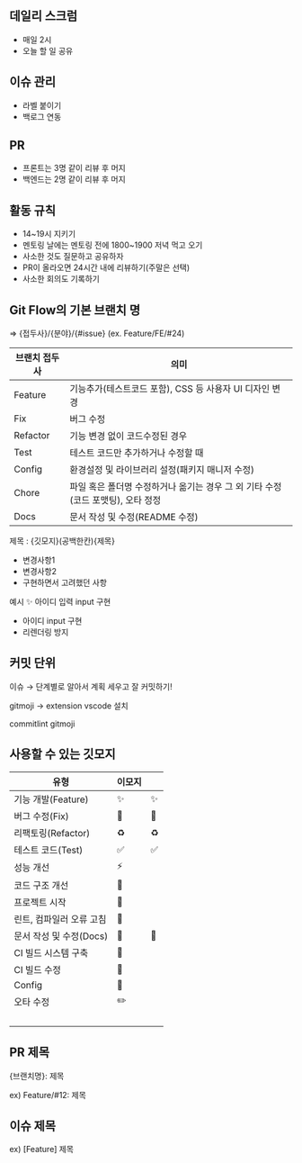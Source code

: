 ## 데일리 스크럼

- 매일 2시
- 오늘 할 일 공유

## 이슈 관리

- 라벨 붙이기
- 백로그 연동

## PR

- 프론트는 3명 같이 리뷰 후 머지
- 백엔드는 2명 같이 리뷰 후 머지

## 활동 규칙

- 14~19시 지키기
- 멘토링 날에는 멘토링 전에 1800~1900 저녁 먹고 오기
- 사소한 것도 질문하고 공유하자
- PR이 올라오면 24시간 내에 리뷰하기(주말은 선택)
- 사소한 회의도 기록하기

## Git Flow의 기본 브랜치 명

⇒ {접두사}/{분야}/{#issue} (ex. Feature/FE/#24)

| 브랜치 접두사 | 의미                                                                            |
| ------------- | ------------------------------------------------------------------------------- |
| Feature       | 기능추가(테스트코드 포함), CSS 등 사용자 UI 디자인 변경                         |
| Fix           | 버그 수정                                                                       |
| Refactor      | 기능 변경 없이 코드수정된 경우                                                  |
| Test          | 테스트 코드만 추가하거나 수정할 때                                              |
| Config        | 환경설정 및 라이브러리 설정(패키지 매니저 수정)                                 |
| Chore         | 파일 혹은 폴더명 수정하거나 옮기는 경우 그 외 기타 수정(코드 포맷팅), 오타 정정 |
| Docs          | 문서 작성 및 수정(README 수정)                                                  |

제목 : {깃모지}(공백한칸){제목}

- 변경사항1
- 변경사항2
- 구현하면서 고려했던 사항

예시
✨ 아이디 입력 input 구현

- 아이디 input 구현
- 리렌더링 방지

<h2>커밋 단위</h2>
<p>이슈 → 단계별로 알아서 계획 세우고 잘 커밋하기!</p>
<p>gitmoji → extension vscode 설치</p>
<p>commitlint gitmoji</p>
<h2>사용할 수 있는 깃모지</h2>

| 유형                     | 이모지 |                    |
| ------------------------ | ------ | ------------------ |
| 기능 개발(Feature)       | ✨     | :sparkles:         |
| 버그 수정(Fix)           | 🐛     | :bug:              |
| 리팩토링(Refactor)       | ♻️     | :recycle:          |
| 테스트 코드(Test)        | ✅     | :white_check_mark: |
| 성능 개선                | ⚡️    |                    |
| 코드 구조 개선           | 🎨     |                    |
| 프로젝트 시작            | 🎉     |                    |
| 린트, 컴파일러 오류 고침 | 🚨     |                    |
| 문서 작성 및 수정(Docs)  | 📝     | :memo:             |
| CI 빌드 시스템 구축      | 👷     |                    |
| CI 빌드 수정             | 💚     |                    |
| Config                   | 🔧     |                    |
| 오타 수정                | ✏️     |                    |
|                          |        |                    |

## PR 제목

{브랜치명}: 제목

ex) Feature/#12: 제목

## 이슈 제목

ex) [Feature] 제목
